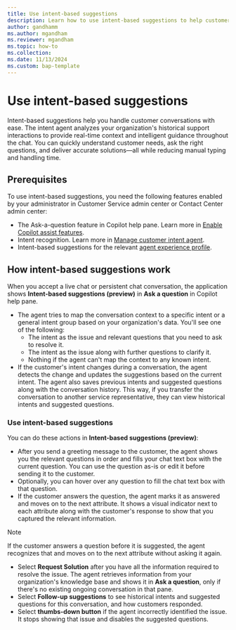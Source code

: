```yaml
---
title: Use intent-based suggestions
description: Learn how to use intent-based suggestions to help customer service representatives handle customer conversations with ease.
author: gandhamm
ms.author: mgandham
ms.reviewer: mgandham
ms.topic: how-to 
ms.collection: 
ms.date: 11/13/2024
ms.custom: bap-template 
---
```



# Use intent-based suggestions

Intent-based suggestions help you handle customer conversations with ease. The intent agent analyzes your organization's historical support interactions to provide real-time context and intelligent guidance throughout the chat. You can quickly understand customer needs, ask the right questions, and deliver accurate solutions—all while reducing manual typing and handling time.

## Prerequisites

To use intent-based suggestions, you need the following features enabled by your administrator in Customer Service admin center or Contact Center admin center:
- The Ask-a-question feature in Copilot help pane. Learn more in [Enable Copilot assist features](../administer/copilot-enable-help-pane.md).
- Intent recognition. Learn more in [Manage customer intent agent](../administer/manage-customer-intent-agent.md).
- Intent-based suggestions for the relevant [agent experience profile](/dynamics365/customer-service/administer/create-agent-experience-profile). 


## How intent-based suggestions work

When you accept a live chat or persistent chat conversation, the application shows **Intent-based suggestions (preview)** in **Ask a question** in Copilot help pane. 

- The agent tries to map the conversation context to a specific intent or a general intent group based on your organization's data. You'll see one of the following:
   - The intent as the issue and relevant questions that you need to ask to resolve it.
   - The intent as the issue along with further questions to clarify it.
   - Nothing if the agent can't map the context to any known intent.
- If the customer's intent changes during a conversation, the agent detects the change and updates the suggestions based on the current intent. The agent also saves previous intents and suggested questions along with the conversation history. This way, if you transfer the conversation to another service representative, they can view historical intents and suggested questions.
  
### Use intent-based suggestions


You can do these actions in **Intent-based suggestions (preview)**:

- After you send a greeting message to the customer, the agent shows you the relevant questions in order and fills your chat text box with the current question. You can use the question as-is or edit it before sending it to the customer. 
- Optionally, you can hover over any question to fill the chat text box with that question. 
- If the customer answers the question, the agent marks it as answered and moves on to the next attribute. It shows a visual indicator next to each attribute along with the customer's response to show that you captured the relevant information.
 > [!NOTE]
 > If the customer answers a question before it is suggested, the agent recognizes that and moves on to the next attribute without asking it again.
- Select **Request Solution** after you have all the information required to resolve the issue. The agent retrieves information from your organization's knowledge base and shows it in **Ask a question**, only if there's no existing ongoing conversation in that pane.
- Select **Follow-up suggestions** to see historical intents and suggested questions for this conversation, and how customers responded.
- Select **thumbs-down button** if the agent incorrectly identified the issue. It stops showing that issue and disables the suggested questions.




